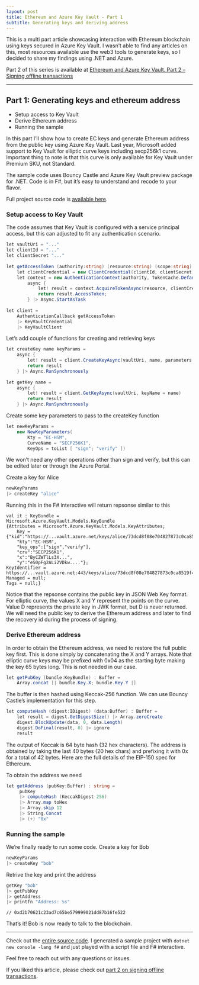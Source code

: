```yaml
---
layout: post
title: Ethereum and Azure Key Vault - Part 1
subtitle: Generating keys and deriving address
---
```

>
This is a multi part article showcasing interaction with Ethereum blockchain using keys secured in Azure Key Vault. I wasn’t able to find any articles on this, most resources available use the web3 tools to generate keys, so I decided to share my findings using .NET and Azure.
>
Part 2 of this series is available at [Ethereum and Azure Key Vault. Part 2 – Signing offline transactions](/2018-02-05-ethereum-keyvault-signing-transactions)

---
## Part 1: Generating keys and ethereum address

- Setup access to Key Vault
- Derive Ethereum address
- Running the sample

In this part I’ll show how to create EC keys and generate Ethereum address from the public key using Azure Key Vault. Last year, Microsoft added support to Key Vault for elliptic curve keys including secp256k1 curve. Important thing to note is that this curve is only available for Key Vault under Premium SKU, not Standard.

The sample code uses Bouncy Castle and Azure Key Vault preview package for .NET. Code is in F#, but it’s easy to understand and recode to your flavor.

Full project source code is [available here](https://github.com/tmarkovski/ethereum-key-vault).

### Setup access to Key Vault
The code assumes that Key Vault is configured with a service principal access, but this can adjusted to fit any authentication scenario.

```cs
let vaultUri = "..."
let clientId = "..."
let clientSecret "..."
 
let getAccessToken (authority:string) (resource:string) (scope:string) =
    let clientCredential = new ClientCredential(clientId, clientSecret)
    let context = new AuthenticationContext(authority, TokenCache.DefaultShared)
        async {
            let! result = context.AcquireTokenAsync(resource, clientCredential)
            return result.AccessToken;
        } |> Async.StartAsTask
 
let client =
    AuthenticationCallback getAccessToken
    |> KeyVaultCredential
    |> KeyVaultClient
```

Let’s add couple of functions for creating and retrieving keys

~~~cs
let createKey name keyParams =
    async {
        let! result = client.CreateKeyAsync(vaultUri, name, parameters = keyParams)
        return result
    } |> Async.RunSynchronously
 
let getKey name =
    async {
        let! result = client.GetKeyAsync(vaultUri, keyName = name)
        return result
    } |> Async.RunSynchronously
~~~

Create some key parameters to pass to the createKey function

~~~cs
let newKeyParams =
    new NewKeyParameters(
        Kty = "EC-HSM",
        CurveName = "SECP256K1",
        KeyOps = toList [ "sign"; "verify" ])
~~~
We won’t need any other operations other than sign and verify, but this can be edited later or through the Azure Portal.

Create a key for Alice

~~~cs
newKeyParams
|> createKey "alice"
~~~
Running this in the F# interactive will return repsonse similar to this
~~~
val it : KeyBundle =
Microsoft.Azure.KeyVault.Models.KeyBundle
{Attributes = Microsoft.Azure.KeyVault.Models.KeyAttributes;
    Key = {"kid":"https://...vault.azure.net/keys/alice/73dcd8f08e704827873c0ca8519f4d0b",
    "kty":"EC-HSM",
    "key_ops":["sign","verify"],
    "crv":"SECP256K1",
    "x":"ByCZWTlLs3X...",
    "y":"eS0pFg2ALi2VDkw...."};
KeyIdentifier = https://...vault.azure.net:443/keys/alice/73dcd8f08e704827873c0ca8519f4d0b;
Managed = null;
Tags = null;}
~~~
Notice that the repsonse contains the public key in JSON Web Key format. For elliptic curve, the values X and Y represent the points on the curve. Value D represents the private key in JWK format, but D is never returned. We will need the public key to derive the Ethereum address and later to find the recovery id during the process of signing.

### Derive Ethereum address
In order to obtain the Ethereum address, we need to restore the full public key first. This is done simply by concatenating the X and Y arrays. Note that elliptic curve keys may be prefixed with 0x04 as the starting byte making the key 65 bytes long. This is not needed in our case.

~~~cs
let getPubKey (bundle:KeyBundle) : Buffer =
    Array.concat [| bundle.Key.X; bundle.Key.Y |]
~~~
The buffer is then hashed using Keccak-256 function. We can use Bouncy Castle’s implementation for this step.

```cs
let computeHash (digest:IDigest) (data:Buffer) : Buffer =
    let result = digest.GetDigestSize() |> Array.zeroCreate
    digest.BlockUpdate(data, 0, data.Length)
    digest.DoFinal(result, 0) |> ignore
    result
```
The output of Keccak is 64 byte hash (32 hex characters). The address is obtained by taking the last 40 bytes (20 hex chars) and prefixing it with 0x for a total of 42 bytes. Here are the full details of the EIP-150 spec for Ethereum.

To obtain the address we need

~~~cs
let getAddress (pubKey:Buffer) : string =
     pubKey
     |> computeHash (KeccakDigest 256)
     |> Array.map toHex
     |> Array.skip 12
     |> String.Concat
     |> (+) "0x"
~~~

### Running the sample
We’re finally ready to run some code.
Create a key for Bob

~~~csharp
newKeyParams
|> createKey "bob"
~~~
Retrive the key and print the address
~~~csharp
getKey "bob"
|> getPubKey
|> getAddress
|> printfn "Address: %s"
~~~
 
`// 0xd2b70621c23ad7c65be579999021dd87b16fe522`

That’s it! Bob is now ready to talk to the blockchain.

---
Check out the [entire source code](https://github.com/tmarkovski/ethereum-key-vault). I generated a sample project with `dotnet new console -lang f#` and just played with a script file and F# interactive.

Feel free to reach out with any questions or issues.

If you liked this article, please check out [part 2 on signing offline transactions](/2018-02-05-ethereum-keyvault-signing-transactions).
